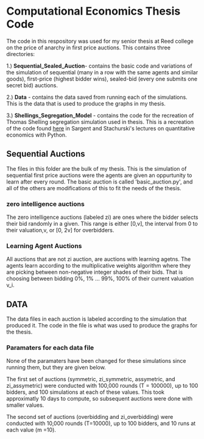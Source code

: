 # Computational Economics Thesis Code
The code in this respository was used for my senior thesis at Reed college on the price of anarchy in first price auctions. This contains three directories:

1.) **Sequential_Sealed_Auction**- contains the basic code and variations of the simulation of sequential (many in a row with the same agents and similar goods), first-price (highest bidder wins), sealed-bid (every one submits one secret bid) auctions.

2.) **Data** - contains the data saved from running each of the simulations. This is the data that is used to produce the graphs in my thesis.

3.) **Shellings_Segregation_Model** - contains the code for the recreation of Thomas Shelling segregation simulation used in thesis. This is a recreation of the code found [here](https://python.quantecon.org/) in Sargent and Stachurski's lectures on quantitative economics with Python.

## Sequential Auctions
The files in this folder are the bulk of my thesis. This is the simulation of sequential first price auctions were the agents are given an oppurtunity to learn after every round. The basic auction is called 'basic_auction.py', and all of the others are modifications of this to fit the needs of the thesis.

### zero intelligence auctions
The zero intelligence auctions (labeled zi) are ones where the bidder selects their bid randomly in a given. This range is either \[0,v\], the interval from 0 to their valuation,v, or \[0, 2v\] for overbidders.

### Learning Agent Auctions 
All auctions that are not zi auction, are auctions with learning agetns. The agents learn according to the multiplicative weights algorithm where they are picking between non-negative integer shades of their bids. That is choosing between bidding 0%, 1% ... 99%, 100% of their current valuation v_i.

## DATA
The data files in each auction is labeled according to the simulation that produced it. The code in the file is what was used to produce the graphs for the thesis. 

### Paramaters for each data file
None of the paramaters have been changed for these simulations since running them, but they are given below.

The first set of auctions (symmetric, zi_symmetric, assymetric, and zi_assymetric) were conducted with 100,000 rounds (T = 100000), up to 100 bidders, and 100 simulations at each of these values. This took approximatly 10 days to compute, so subsequent auctions were done with smaller values.

The second set of auctions (overbidding and zi_overbidding) were conducted with 10,000 rounds (T=10000), up to 100 bidders, and 10 runs at each value (m =10). 